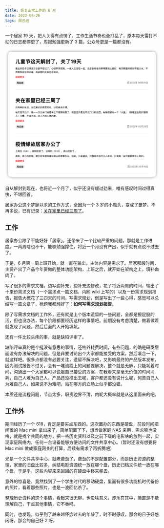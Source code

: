 ```yaml
---
title: 恢复正常工作的 6 月
date: 2022-06-26
tags: 周总结
---
```


一个居家 19 天，把人关得有点愣了，工作生活节奏也全打乱了，原本每天雷打不动的日志都停更了，周报勉强更新了 3 篇，公众号更是一篇都没有。

<!-- more -->

![](/image/2022-06-26-week-summary/b2726b72.jpg)

自从解封到现在，也将近一个月了，似乎还没有缓过劲来，唯有感叹时间过得真快，不堪回首。

居家办公这个梦寐以求的工作方式，全因为一个 3 岁的小魔头，变成了噩梦。不再多说，已有记录：[关在家里已经三周了](/2022/05/29/week-summary.html)。

## 工作

居家办公除了不能好好「居家」，还带来了一个比较严重的问题，那就是工作进度。一两周啥也不干，能够勉强撑住，将近一个月没有产出，似乎就有点说不过去了。

于是，6 月第一周上班开始，就一直在输出，主体内容是需求了。居家那段时间，主要产出了产品今年要做的整体功能架构，上班之后，就开始在架构之上，填补血肉了。

写了很多的需求文档，边写边补充，边补充边修改，花了将近两周的时间，输出了十来份需求文档（一个需求点一篇文档，内网 wiki 上写的）以及一份需求规划报告，报告大概花了三四天的时间，写需求规划，倒是写出了一些心得，感觉可以总结写一篇文章了，标题我都想好了：**如何写需求规划报告**。

除了写需求文档的工作外，还有就是上个版本遗留的一些问题，全都是擦屁股的活，但也没办法，每个阶段都要经历这样的事情吧。前期没有考虑清楚，做着做着就发现了问题，然后后面的人开始填坑。

还有一件比较头疼的事，就是缺陷评审了。

缺陷评审真的是个挺没有意思的事情，还格外耗费时间，有些问题，的确是研发层面没有办法解决的问题，但是非要讨论出个大家都能接受的方案，然后凑合一下，就这样吧。很多点都没有必要关注，遗留不解决吧，又影响最终的产品版本发布，因为测试报告不过关，会有一堆流程上的问题要解决，整个就是无解，只能耗着时间，沟通出一个大家都可以说服自己接受的方案，在我看来是毫无价值的时间消耗，自己人难为自己人。产品还没推出去呢，客户都还没有说什么呢，何苦自己人为难自己人，如果说不为难吧，站在哪方的立场上似乎都没错。

本质还是流程问题，节点太多，职责边界不清，内耗大概率就是从这里面来的吧。

## 工作外

期间经历了一个 618，肯定是要买点东西的。这次置办的东西是硬盘，前段时间把闲置的 Mac mini 拿出来了，简单配置了下，想当做家庭 NAS 来用，需求嘛也没啥，就是找个共同的地方，把一些历史资料以及之前下载的电影啥的放到一起，实现家庭网络内，任何一台设备能够方便访问的文件共享中心。（暂时还没有想要将 Mac mini 做成家庭网关的打算，后续有需求了再折腾吧）

光是一个文件共享中心，就老费劲了，费劲的不是配置部分，而是历史资源的整理，家里的旧盘比较多，纠结电影资源统一放在哪个盘，历史归档文件统一放在哪个盘，于是乎，这些内容来来回回的在硬盘中移来移去。

意外的惊喜是，竟然找到了一个学生时代的移动硬盘，里面有很多功能机时代备份的照片，看着那些照片，也是一波回忆杀了。

整理历史资料的这个事情，看起来很无聊，也没啥意义，却乐在其中，简直是不能理解自己，干点其他事情，它不香吗。

同时，也发现，似乎到了越来越怀念过去的年龄了，时不时感叹，那会的日子好悠闲呀，那会的自己好 2 呀。
